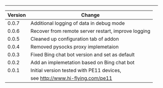 ---

| Version | Change                                              |
| ------- | ----------------------------------------------------|
| 0.0.7   | Additional logging of data in debug mode            |
| 0.0.6   | Recover from remote server restart, improve logging |
| 0.0.5   | Cleaned up configuration tab of addon               |
| 0.0.4   | Removed pysocks proxy implemetaion                  |
| 0.0.3   | Fixed Bing chat bot version and set as default      |
| 0.0.2   | Add an implemetation based on Bing chat bot         |
| 0.0.1   | Initial version tested with PE11 devices,           |
|         | see http://www.hi-flying.com/pe11                   |
